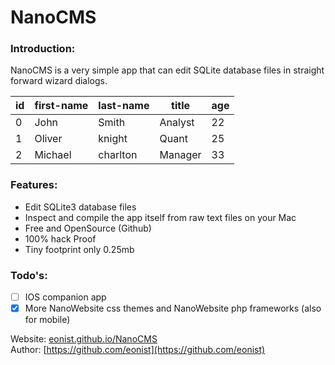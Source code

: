 # NanoCMS

### Introduction:
NanoCMS is a very simple app that can edit SQLite database files in straight forward wizard dialogs.

id  | first-name | last-name | title | age
--- | ---------- | ----------| ----- | ---
0  | John | Smith | Analyst | 22
1  | Oliver | knight | Quant | 25
2  | Michael | charlton | Manager | 33

### Features:
- Edit SQLite3 database files
- Inspect and compile the app itself from raw text files on your Mac
- Free and OpenSource (Github)
- 100% hack Proof
- Tiny footprint only 0.25mb

### Todo's:
- [ ] IOS companion app
- [x] More NanoWebsite css themes and NanoWebsite php frameworks (also for mobile)

Website: [eonist.github.io/NanoCMS](http://eonist.github.io/NanoCMS/) <Br>
Author: [https://github.com/eonist](https://github.com/eonist)

